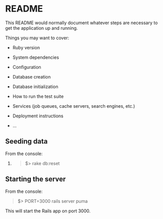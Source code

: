 # README

This README would normally document whatever steps are necessary to get the
application up and running.

Things you may want to cover:

* Ruby version

* System dependencies

* Configuration

* Database creation

* Database initialization

* How to run the test suite

* Services (job queues, cache servers, search engines, etc.)

* Deployment instructions

* ...
## Seeding data

From the console:

1. > $> rake db:reset

## Starting the server

From the console:

> $> PORT=3000 rails server puma

This will start the Rails app on port 3000.
